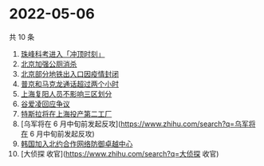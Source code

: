 # 2022-05-06

共 10 条

<!-- BEGIN ZHIHUSEARCH -->
<!-- 最后更新时间 Fri May 06 2022 00:14:26 GMT+0800 (China Standard Time) -->
1. [珠峰科考进入「冲顶时刻」](https://www.zhihu.com/search?q=珠峰科考进入「冲顶时刻」)
1. [北京加强公厕消杀](https://www.zhihu.com/search?q=北京加强公厕消杀)
1. [北京部分地铁出入口因疫情封闭](https://www.zhihu.com/search?q=北京部分地铁出入口因疫情封闭)
1. [普京和马克龙通话超过两个小时](https://www.zhihu.com/search?q=普京和马克龙通话超过两个小时)
1. [上海复阳人员不影响三区划分](https://www.zhihu.com/search?q=上海复阳人员不影响三区划分)
1. [谷爱凌回应争议](https://www.zhihu.com/search?q=谷爱凌回应争议)
1. [特斯拉将在上海投产第二工厂](https://www.zhihu.com/search?q=特斯拉将在上海投产第二工厂)
1. [乌军将在 6 月中旬前发起反攻](https://www.zhihu.com/search?q=乌军将在 6 月中旬前发起反攻)
1. [韩国加入北约合作网络防御卓越中心](https://www.zhihu.com/search?q=韩国加入北约合作网络防御卓越中心)
1. [大侦探 收官](https://www.zhihu.com/search?q=大侦探 收官)
<!-- END ZHIHUSEARCH -->

